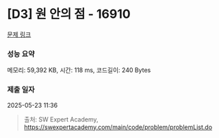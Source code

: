 # [D3] 원 안의 점 - 16910 

[문제 링크](https://swexpertacademy.com/main/code/problem/problemDetail.do?contestProbId=AYcllbDqUVgDFASR) 

### 성능 요약

메모리: 59,392 KB, 시간: 118 ms, 코드길이: 240 Bytes

### 제출 일자

2025-05-23 11:36



> 출처: SW Expert Academy, https://swexpertacademy.com/main/code/problem/problemList.do